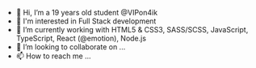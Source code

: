 - 👋 Hi, I’m a 19 years old student @VIPon4ik
- 👀 I'm interested in Full Stack development
- 🌱 I’m currently working with HTML5 & CSS3, SASS/SCSS, JavaScript, TypeScript, React (@emotion), Node.js
- 💞️ I’m looking to collaborate on ...
- 📫 How to reach me ...

<!---
VIPon4ik/VIPon4ik is a ✨ special ✨ repository because its `README.md` (this file) appears on your GitHub profile.
You can click the Preview link to take a look at your changes.
--->
